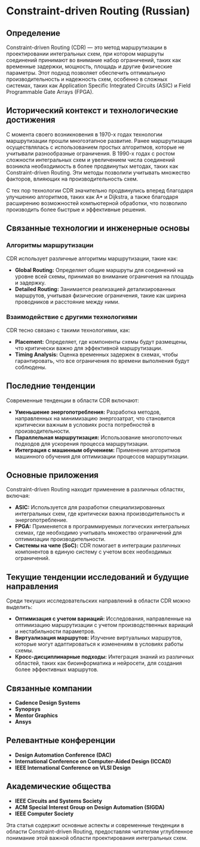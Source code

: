 # Constraint-driven Routing (Russian)

## Определение

Constraint-driven Routing (CDR) — это метод маршрутизации в проектировании интегральных схем, при котором маршруты соединений принимают во внимание набор ограничений, таких как временные задержки, мощность, площадь и другие физические параметры. Этот подход позволяет обеспечить оптимальную производительность и надежность схем, особенно в сложных системах, таких как Application Specific Integrated Circuits (ASIC) и Field Programmable Gate Arrays (FPGA).

## Исторический контекст и технологические достижения

С момента своего возникновения в 1970-х годах технологии маршрутизации прошли многоэтапное развитие. Ранее маршрутизация осуществлялась с использованием простых алгоритмов, которые не учитывали разнообразные ограничения. В 1990-х годах с ростом сложности интегральных схем и увеличением числа соединений возникла необходимость в более продвинутых методах, таких как Constraint-driven Routing. Эти методы позволили учитывать множество факторов, влияющих на производительность схем.

С тех пор технологии CDR значительно продвинулись вперед благодаря улучшению алгоритмов, таких как A* и Dijkstra, а также благодаря расширению возможностей компьютерной обработки, что позволило производить более быстрые и эффективные решения.

## Связанные технологии и инженерные основы

### Алгоритмы маршрутизации

CDR использует различные алгоритмы маршрутизации, такие как:

- **Global Routing:** Определяет общие маршруты для соединений на уровне всей схемы, принимая во внимание ограничения на площадь и задержку.
- **Detailed Routing:** Занимается реализацией детализированных маршрутов, учитывая физические ограничения, такие как ширина проводников и расстояние между ними.

### Взаимодействие с другими технологиями

CDR тесно связано с такими технологиями, как:

- **Placement:** Определяет, где компоненты схемы будут размещены, что критически важно для эффективной маршрутизации.
- **Timing Analysis:** Оценка временных задержек в схемах, чтобы гарантировать, что все ограничения по времени выполнения будут соблюдены.

## Последние тенденции

Современные тенденции в области CDR включают:

- **Уменьшение энергопотребления:** Разработка методов, направленных на минимизацию энергозатрат, что становится критически важным в условиях роста потребностей в производительности.
- **Параллельная маршрутизация:** Использование многопоточных подходов для ускорения процесса маршрутизации.
- **Интеграция с машинным обучением:** Применение алгоритмов машинного обучения для оптимизации процессов маршрутизации.

## Основные приложения

Constraint-driven Routing находит применение в различных областях, включая:

- **ASIC:** Используется для разработки специализированных интегральных схем, где критически важна производительность и энергопотребление.
- **FPGA:** Применяется в программируемых логических интегральных схемах, где необходимо учитывать множество ограничений для оптимизации производительности.
- **Системы на чипе (SoC):** CDR помогает в интеграции различных компонентов в единую систему с учетом всех необходимых ограничений.

## Текущие тенденции исследований и будущие направления

Среди текущих исследовательских направлений в области CDR можно выделить:

- **Оптимизация с учетом вариаций:** Исследования, направленные на оптимизацию маршрутизации с учетом производственных вариаций и нестабильности параметров.
- **Виртуализация маршрутов:** Изучение виртуальных маршрутов, которые могут адаптироваться к изменениям в условиях работы схемы.
- **Кросс-дисциплинарные подходы:** Интеграция знаний из различных областей, таких как биоинформатика и нейросети, для создания более эффективных маршрутов.

## Связанные компании

- **Cadence Design Systems**
- **Synopsys**
- **Mentor Graphics**
- **Ansys**

## Релевантные конференции

- **Design Automation Conference (DAC)**
- **International Conference on Computer-Aided Design (ICCAD)**
- **IEEE International Conference on VLSI Design**

## Академические общества

- **IEEE Circuits and Systems Society**
- **ACM Special Interest Group on Design Automation (SIGDA)**
- **IEEE Computer Society**

Эта статья содержит основные аспекты и современные тенденции в области Constraint-driven Routing, предоставляя читателям углубленное понимание этой важной области проектирования интегральных схем.